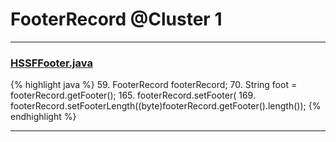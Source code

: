 # FooterRecord @Cluster 1

***

### [HSSFFooter.java](https://searchcode.com/codesearch/view/15642318/)
{% highlight java %}
59.   FooterRecord footerRecord;
70. String foot = footerRecord.getFooter();
165. footerRecord.setFooter(
169. footerRecord.setFooterLength((byte)footerRecord.getFooter().length());
{% endhighlight %}

***

